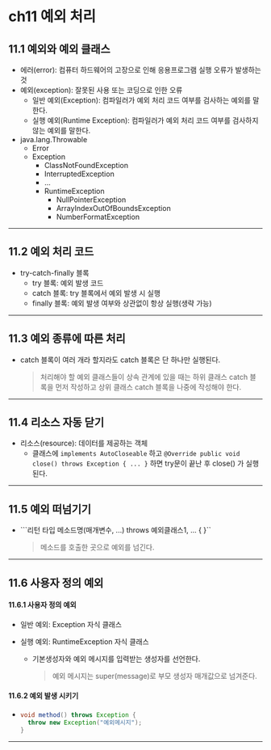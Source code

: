 # ch11 예외 처리

## 11.1 예외와 예외 클래스

- 에러(error): 컴퓨터 하드웨어의 고장으로 인해 응용프로그램 실행 오류가 발생하는 것
- 예외(exception): 잘못된 사용 또는 코딩으로 인한 오류
  - 일반 예외(Exception): 컴파일러가 예외 처리 코드 여부를 검사하는 예외를 말한다.
  - 실행 예외(Runtime Exception): 컴파일러가 예외 처리 코드 여부를 검사하지 않는 예외를 말한다.
- java.lang.Throwable
  - Error
  - Exception
    - ClassNotFoundException
    - InterruptedException
    - ...
    - RuntimeException
      - NullPointerException
      - ArrayIndexOutOfBoundsException
      - NumberFormatException

---

## 11.2 예외 처리 코드

- try-catch-finally 블록
  - try 블록: 예외 발생 코드
  - catch 블록: try 블록에서 예외 발생 시 실행
  - finally 블록: 예외 발생 여부와 상관없이 항상 실행(생략 가능)

---

## 11.3 예외 종류에 따른 처리

- catch 블록이 여러 개라 할지라도 catch 블록은 단 하나만 실행된다.

  > 처리해야 할 예외 클래스들이 상속 관계에 있을 때는 하위 클래스 catch 블록을 먼저 작성하고 상위 클래스 catch 블록을 나중에 작성해야 한다.

---

## 11.4 리소스 자동 닫기

- 리소스(resource): 데이터를 제공하는 객체
  - 클래스에 ```implements AutoCloseable``` 하고 ```@Override public void close() throws Exception { ... }``` 하면 try문이 끝난 후 close() 가 실행된다.

---

## 11.5 예외 떠넘기기

- ```리턴 타입 메소드명(매개변수, ...) throws 예외클래스1, ... { }``

  > 메소드를 호출한 곳으로 예외를 넘긴다.

---

## 11.6 사용자 정의 예외

#### 11.6.1 사용자 정의 예외

- 일반 예외: Exception 자식 클래스

- 실행 예외: RuntimeException 자식 클래스

  - 기본생성자와 예외 메시지를 입력받는 생성자를 선언한다.

    > 예외 메시지는 super(message)로 부모 생성자 매개값으로 넘겨준다.

#### 11.6.2 예외 발생 시키기

- ```java
  void method() throws Exception {
  	throw new Exception("예외메시지");
  }
  ```

  

---

